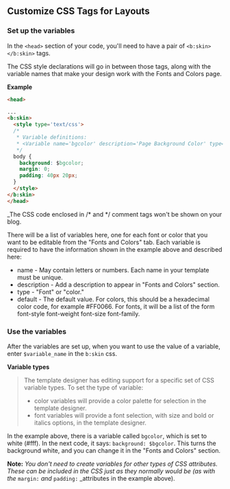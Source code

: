 ## Customize CSS Tags for Layouts


### Set up the variables

In the ```<head>``` section of your code, you'll need to have a pair of ```<b:skin> </b:skin>``` tags.

The CSS style declarations will go in between those tags, along with the variable names that make your design work with the Fonts and Colors page.

**Example**

```html
<head>

...
<b:skin>
  <style type='text/css'>
  /*
   * Variable definitions:
   * <Variable name='bgcolor' description='Page Background Color' type='color' default='#fff'/>
   */
  body {
    background: $bgcolor;
    margin: 0;
    padding: 40px 20px;
  }
  </style>
</b:skin>
</head>
```

_The CSS code enclosed in /* and */ comment tags won't be shown on your blog.

There will be a list of variables here, one for each font or color that you want to be editable from the "Fonts and Colors" tab. Each variable is required to have the information shown in the example above and described here:

- name - May contain letters or numbers. Each name in your template must be unique.
- description - Add a description to appear in "Fonts and Colors" section.
- type - "Font" or "color."
- default - The default value. For colors, this should be a hexadecimal color code, for example #FF0066. For fonts, it will be a list of the form font-style font-weight font-size font-family.


### Use the variables 

After the variables are set up, when you want to use the value of a variable, enter ```$variable_name``` in the ```b:skin``` css.

**Variable types**

> The template designer has editing support for a specific set of CSS variable types. To set the type of variable:
> - color variables will provide a color palette for selection in the template designer.
> - font variables will provide a font selection, with size and bold or italics options, in the template designer.

In the example above, there is a variable called ```bgcolor```, which is set to white (#fff). In the next code, it says: ```background: $bgcolor```. This turns the background white, and you can change it in the "Fonts and Colors" section.

**Note:** _You don't need to create variables for other types of CSS attributes. These can be included in the CSS just as they normally would be (as with the_ ```margin:``` _and_ ```padding:``` _attributes in the example above).
